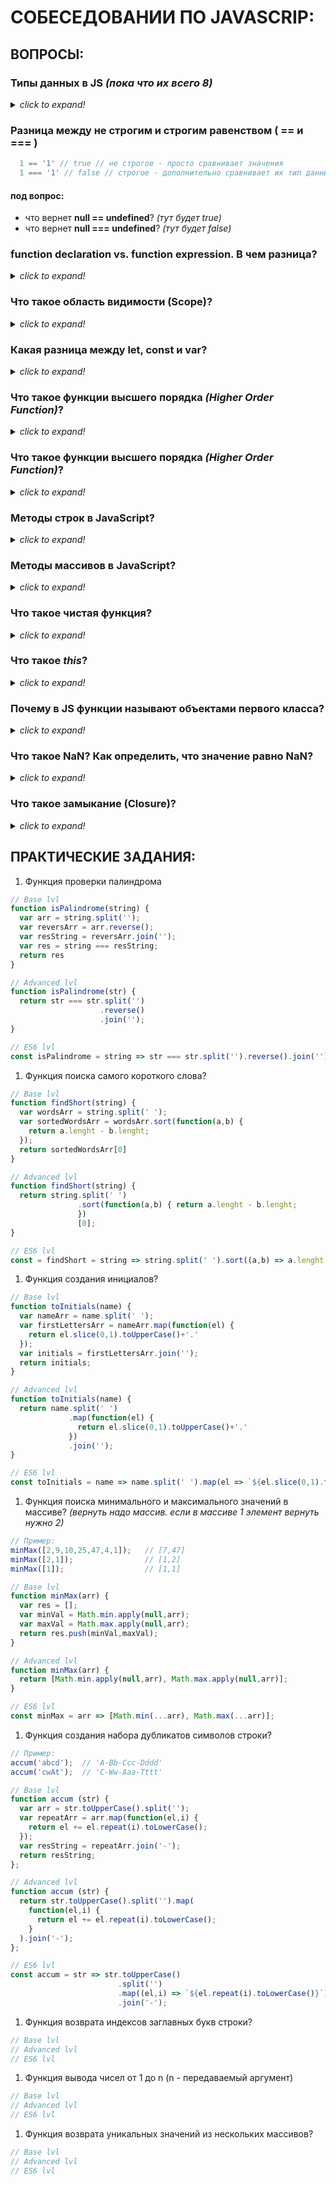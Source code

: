 # СОБЕСЕДОВАНИИ ПО JAVASCRIP:

## ВОПРОСЫ:

### Типы данных в JS _(пока что их всего 8)_
<details><summary><i><h7>click to expand!</h7></i></summary>

  1. **string**
  1. **number**
  1. **bigint** _(bigint введен, чтобы дать разрабам работать с числами произвольной длины. индикатор бигинта `n` в конце числа)_
  1. **boolean**
  1. **symbol** _(уникальный идентификатор)_
  1. **object**
  1. **null**  _(это отдельный тип, НО если проверить через оператор **typeof** получим в консоле **object**. Это ошибка которая сложилась исторически, об этом важно упамянуть)_
  1. **undefined**

#### под вопрос:
  * В чем разница между **null** и **undefined**?
  Оба значения показывают отсутствующие данные.

  `undefined` - это значение поумолчанию для:
    * переменной, которая еще не определена
    * функции, которая ничего не возвращает явно
    * не существующего свойства объекта

  `null` - это явное задание отсутствующего значения. Т.е. разраб самостоятельно определяет отсутствие каких либо данных

</details>

### Разница между не строгим и строгим равенством ( == и === )


```JavaScript
  1 == '1' // true // не строгое - просто сравнивает значения
  1 === '1' // false // строгое - дополнительно сравнивает их тип данных
```

#### под вопрос:
  * что вернет **null == undefined**? _(тут будет true)_
  * что вернет **null === undefined**? _(тут будет false)_



### function declaration vs. function expression. В чем разница?
<details><summary><i><h7>click to expand!</h7></i></summary>

  * function declaration - функция созданная в основном потоке документа
  * function expression - это когда созданная функция присваивается в переменную _(Объявление функции в контексте какого-либо присваивания)_

  **Основное отличие:** function declaration создается интерпритатором до выполнения кода, т.е. ее можно вызвать до ее объявления и не будет ошибки

  Пример:
```JavaScript
  // Execution
  sum(1,2) // 3
  multipl(1,2) // error

  // function declaration
  function sum(a,b){
    return a+b;
  }

  // function expression
  var multipl = function(a,b){
    return a*b;
  }
```

</details>

### Что такое область видимости (Scope)?
<details><summary><i><h7>click to expand!</h7></i></summary>

Место откуда мы имеем доступ к переменным или функциям. Есть 3 типа областей видимости:
 * **Глобальная** - переменные и функции объявленные в данной области, становятся глобальными, появляются в глобальной области имен и доступны из любого места в коде
 * **Функциональная _(локальная)_** - переменные и функции объявленные внутри функции, доступны только этой функции и всем вложенным в нее функциям. За ее пределами, при обращение к переменной мы получаем ошибку
 * **Блочная _(появилась начиная с ES6)_** - для переменных **let** & **const**. Такая область видимости находится внутри фигурных скобок _(блока)_, даже если это **if** / **else**. Переменные объявленные через **var** на такую область не реагируют

По сути это набор правил, по которым ищутся переменные. Сначала ищет в локальной, далее во внешней области и т.д. пока не дойдет до глобальной.

</details>

### Какая разница между **let**, **const** и **var**?
<details><summary><i><h7>click to expand!</h7></i></summary>

1. Переменная объявленная через **var** всплывает. Если мы обратимся к переменной до ее инициализации, то получим **undefined**. В случае с **let** и **const** мы увидим ошибки
2. Разные области видимости. У **let** и **const** область видимости ограничена блоком, а не функцией _(объявил в {} там и бедет доступна + на всех вложенных уровнях)_. Переменная объявленная через **var** такую область игнорирует и может быть доступна за ее пределами
3. Переменная объявленная черезе **const** становится константой и ее невозможно переопределить _(если попытаешься это сделать получишь ошибку)_. Но мы можем изменять значения свойств объекта, объявленного через **const**, но не переопределить сам объект

</details>

### Что такое функции высшего порядка _(Higher Order Function)_?
<details><summary><i><h7>click to expand!</h7></i></summary>

Многие на этом вопросе сыпятся, но там не трудно😁

**HOF** - это функии которые возвращают другие функции или принемает другую функцию в качестве аргумента.

Пример **HOF**  из нативного **JavaScript**:
  * map
  * filter
  * forEach
  * reduce
  * и так далее

Они в качестве аргумента принемают другую функцию и в последующем применяют ее к каждому элементу массива.

</details>

### Что такое функции высшего порядка _(Higher Order Function)_?
<details><summary><i><h7>click to expand!</h7></i></summary>

Многие на этом вопросе сыпятся, но там не трудно😁

**HOF** - это функии которые возвращают другие функции или принемает другую функцию в качестве аргумента.

Пример **HOF**  из нативного **JS**:
  * map
  * filter
  * forEach
  * reduce
  * и так далее

Они в качестве аргумента принемают другую функцию и в последующем применяют ее к каждому элементу массива.

</details>

### Методы строк в JavaScript?
<details><summary><i><h7>click to expand!</h7></i></summary>

Не надо перечислять все... просто значть часть хотя бы
```JavaScript
const str = 'Hi, my name is Jack!';

str.length;                   // 20
str.chatAt(1);                // i (отсчет начинается с 0, а не с 1, поэтому и вернул i)
str.toUpperCase();            // сделает все капсом
str.toLocaleLowerCase();      // сделает все в нижнем регистре
                              // еще хорошая уловочка спросить: чем отличаются toLowerCase от toLocaleLowerCase?
                              //ответ: toLocaleLowerCase учитывает локализацию. В большинстве случаев, с большинством языков, они будут производить аналогичный вывод, но некоторые языки будут вести себя по-разному
str.indexOf(',');             // 2 (вернет индекс символа если найдет. -1 если не найдет)
str.lastIndexOf(',');         // 16 (вернет индекс последнего найденого символа если найдет. -1 если не найдет)
str.replace('Jack', 'Bob');   // 'Hi, my name is Bob!'
'   Hello!   '.trim();        // 'Hello!'
//далее методы извлечения подстроки из строки. разница в скобках описана
str.slice(0,3);               // 'Hi,' (как substring, но может принимать отрицательные значения)
str.substr(0,6);              // 'Hi, my' (второй параметр это не конечный индекс, а длина вырезаемых символов)
str.substring(0,6);           // 'Hi, my' (не может принимать отрицательное значение)
```

</details>

### Методы массивов в JavaScript?
<details><summary><i><h7>click to expand!</h7></i></summary>

Не надо перечислять все... просто значть часть хотя бы.

```JavaScript
const arr = ['Tommy', 'Arthur', 'John'];

arr.length;                 // 3
arr.concat(['Finn']);       // ['Tommy', 'Arthur', 'John', 'Finn'] - объединяет массивы в один. исходный не изменяет, возвращает НОВЫЙ массив
arr.splice(1, 1, 'Finn');   // ['Tommy', Finn', 'John'] - универсальный метод для добавления, удаления, замены, объединения (определяется переданными аргументами). ИЗМЕНЯЕТ исходный массив
arr.splice(0, 1);           // ['Finn', 'John'] - универсальный метод для добавления, удаления, замены, объединения (определяется переданными аргументами)
arr.toString();             // 'Tommy,Arthur,John' - переводит массив в строку
arr.join('-');              // 'Tommy-Arthur-John-Finn' - как toString переводит массив в строку + можно передать символ для разделения
// добавление удаление элементов массива (ИЗМЕНЯЮТ исходный массив)
arr.push('Finn');           // 4 - ['Tommy', 'Arthur', 'John', 'Finn'] - добавляет элементы в конец. возвращает обновленную длину массива
arr.pop();                  // 'Finn' - ['Tommy', 'Arthur', 'John'] - ничего не принемает. извлекает элемент с конца
arr.unshift('Finn');        // 4 - ['Finn','Tommy', 'Arthur', 'John'] - добавляет элементы в начало. возвращает обновленную длину массива
arr.shift();                // 'Finn' - ['Tommy', 'Arthur', 'John'] - ничего не принемает. извлекает элемент с начала

```
Оговорка, нужно чтоб не забыли перечислить эти:
  * map
  * filter
  * forEach
  * reduce
  * every
  * some

#### под вопрос: Разница между .forEach() и .map() ?
Оба можно применять к массивам, чтобы перебирать их элементы и каждому из элементов применять переданную функцию.
**Ключевое отличие:**
  * Метод .forEach() перебирает массив и ничего не возвращает, а .map() перебирая массив формерует и возвращает новый массив, полученный при выполнении функции _(результирующий массив можно присвоить в переменную и использовать дальше)_
  * Оба не изменяют исходный массив к которому применяются. Что бы получить результат работы .forEach(), в глобальной или функциональной области можно применить переменную и результат работы присваивать в эту переменную внутри метода

Пример для понимания:
```JavaScript
const arr = [1,2,3,4,5];
const plusTwo = x => x+2;
let newArr3 = [];

// result of .forEach()
const newArr1 = arr.forEach(el => newArr3.push(plusTwo(el)));

// result of .map()
const newArr2 = arr.map(el => plusTwo(el));

console.log(newArr1); // undefined
console.log(newArr2); // [3,4,5,6,7]
console.log(newArr3); // [3,4,5,6,7]
```

</details>

### Что такое чистая функция?
<details><summary><i><h7>click to expand!</h7></i></summary>

Это одна из концепций функционального программирования. Она должна удовлетворять двум условиям:
1. В ней не должно быть побочных эффектов _(**побочные эффекты:** видоизменение входных параметров, http запросы и dom запросы, изменение в файловой системе, а так же вывод на экран)_
2. Каждый раз она возвращает одинаковый результат, когда вызывается с тем же набором аргументов

Пример _(самый простейший)_:
```JavaScript
// Pure function
const add = (x, y) => x + y;
add(4, 4); // 8

// Not a Pure function (has dependency on external value)
// Зависит от внешней переменной, при передаче одного и того же аргумента, потенциально, может возвращать разные результаты
let x = 4;
const add = (y) => x += y;
add(4); // 8
```

</details>

### Что такое **_this_**?
<details><summary><i><h7>click to expand!</h7></i></summary>

Это контекст вызова или ссылка на значение объекта, который в данный момент выполняет или вызывает функцию.
Это может быть:
  * Глобальный объект
  * Объявленный объект
  * Объект события

**_this_** меняется в зависимости от контекста выполнения. Из-за такой неопределенности переодически возникает такая проблема, как потеря функией контекста вызова _(что бы это исправить можно юзать один из трех методов: `.call()`, `.apply()` или `.bind()` )_

#### под вопрос: Разница между `.call()`, `.apply()` и `.bind()`?

Периодически во время имплементации логики функции, внутри нее может использоваться ключевое слово **_this_**. Оно определяет контекст вызова этой функции.
Но если кто-то сделал ошибку в своем 💩коде или в следствии запутанности 💩кода может произойти ситуация, когда значение **_this_** функции изменяется - это называется **потеря контекста**. Чтобы такой фигни не было и чтобы строго определить контекст вызова юзают `.call()`, `.apply()` или `.bind()`

Каждый из этих методов первым аргументом принемает контект вызова. Разница между `.call()` и `.apply()` в том, как передаются аргументы внутри функции (в .call() через запятую пишут, в .apply() в виде массива).

Отличие `.call()` и `.apply()` от `.bind()` в том, что `.call()` и `.apply()` вызываются на месте (в момент, когда их применяют. Результат получаем сразу же), в то время как `.bind()` создает функцию обертку, которую можно присвоить в переменную и затем вызвать в любом нужном месте приложения.

Пример:
```JavaScript
// function with a context
function showName(firstPart, lastPart) {
  console.log(`${this[firstPart]} ${this[lastPart]}`)
}

const user = {
  firstName: 'Ivan',
  lastName: 'Ivanov',
}

showName.call(user, 'firstName', 'lastName');     // Ivan Ivanov
showName.apply(user, ['firstName', 'lastName']);  // Ivan Ivanov

const newShowName = showName.bind(user, 'firstName', 'lastName');
newShowName();                                    // Ivan Ivanov
```

</details>

### Почему в JS функции называют объектами первого класса?
<details><summary><i><h7>click to expand!</h7></i></summary>

в JS любые типы данных ведут себя как объекты. Даже если мы говорим о примитивах (строка, число), у каждого из нихз есть набор методов, которые можно использовать.

Функции в этом плане не являются исключением, и обрабатываются они как и любое другое значение. Их можно присвоить в переменную, функция может быть свойством объекта _(в этом случае она уже будет называться **МЕТОДОМ**)_, так же ее можно передать в другую функцию в виде аргумента или вернуть из функции. Отличием функции от других типов в JS является то, что ее можно вызвать и получить результат выполнения

</details>

### Что такое NaN? Как определить, что значение равно NaN?
<details><summary><i><h7>click to expand!</h7></i></summary>

`NaN` расшифровывается как **Not a Number** или значение представляющее не число. Это не настраиваемая и не записываемое свойство глобального объекта, получается когда математическая функция сработала не верно. _(Например, при округлении числа в parseInt попадет не число, а строка)_

Особенностью **NaN** можно назвать то, что это значение не равно любому другому, включая себя. Стандартные методы сравнения не сработают. Что бы проверить является ли значение _не числом_ используют **isNaN(то что проверяем)**

```JavaScript
console.log(parseInt('test'));  // NaN
console.log(Math.sqrt(-1));     // NaN

console.log(NaN === NaN);       // false
console.log(NaN == NaN);        // false
console.log(isNaN(NaN));        // true
```

</details>

### Что такое замыкание (Closure)?
<details><summary><i><h7>click to expand!</h7></i></summary>

Супер-часто задаваемый вопрос который трудно понять и объяснить на начальных этапах.

При создании функции и использовании в нутри нее переменных, эти переменные доступны только локально внутри функции. Снаружи мы не можем получить к ним доступ. На хранение таких переменных _(аргументов тоже)_ выделяется определенная память и, когда функция заканчивает свое выполнение эта память очищается, таким образом эти переменные больше нигде не существуют. _Описанная логика это функция **sayHi** в примере._

Но если внутри одной функции создать вторую, то вложенная функция получит доступ к переменным, которые были объявлены во внешней функции. Такой механиз и называется `замыканием`, т.е. вложенная функция замыкает на себе переменные и аргументы внешней функции. _Чтобы создать замыкание вложенную функцию нужно вернуть как в примере **createPhrase**._ Таким образом при отработке внешней функции возвращается внутренняя, которая замыкается на значение внешней и не дает памяти очиститься.

Как вариант можно вызвать функцию **createPhrase** и передать ей строку приветствия, результат присвоить в константу **sayHi**, которая по сути является внутренней функцией замкнувшей на себе строку HELLO. И если вызвать ее с аргументом 'Ivan', то на выходе получаем строку приветствия.

Пример:
```JavaScript
const sayHi = name => {
  const greeting = 'Hello, my name is';
  return `${greeting} ${name}!`
};

console.log(greeting);    // RefereceError: greeting is not defined
sayHi('Jack');            // 'Hello, my name is Jack!'

// Closure
const createPhrase = greeting => {
  return name => `${greeting} ${name}!`
};

const sayHi = createPhrase ('Hello');
console.log(sayHi('Ivan'));    // 'Hello Ivan!'
```

</details>

## ПРАКТИЧЕСКИЕ ЗАДАНИЯ:

1. Функция проверки палиндрома
```JavaScript
// Base lvl
function isPalindrome(string) {
  var arr = string.split('');
  var reversArr = arr.reverse();
  var resString = reversArr.join('');
  var res = string === resString;
  return res
}

// Advanced lvl
function isPalindrome(str) {
  return str === str.split('')
                    .reverse()
                    .join('');
}

// ES6 lvl
const isPalindrome = string => str === str.split('').reverse().join('');
```

1. Функция поиска самого короткого слова?
```JavaScript
// Base lvl
function findShort(string) {
  var wordsArr = string.split(' ');
  var sortedWordsArr = wordsArr.sort(function(a,b) {
    return a.lenght - b.lenght;
  });
  return sortedWordsArr[0]
}

// Advanced lvl
function findShort(string) {
  return string.split(' ')
               .sort(function(a,b) { return a.lenght - b.lenght;
               })
               [0];
}

// ES6 lvl
const = findShort = string => string.split(' ').sort((a,b) => a.lenght - b.lenght)[0];

```

1. Функция создания инициалов?
```JavaScript
// Base lvl
function toInitials(name) {
  var nameArr = name.split(' ');
  var firstLettersArr = nameArr.map(function(el) {
    return el.slice(0,1).toUpperCase()+'.'
  });
  var initials = firstLettersArr.join('');
  return initials;
}

// Advanced lvl
function toInitials(name) {
  return name.split(' ')
             .map(function(el) {
               return el.slice(0,1).toUpperCase()+'.'
             })
             .join('');
}

// ES6 lvl
const toInitials = name => name.split(' ').map(el => `${el.slice(0,1).toUpperCase()}.`).join('');

```

1. Функция поиска минимального и максимального значений в массиве? _(вернуть надо массив. если в массиве 1 элемент вернуть нужно 2)_
```JavaScript
// Пример:
minMax([2,9,10,25,47,4,1]);   // [7,47]
minMax([2,1]);                // [1,2]
minMax([1]);                  // [1,1]

// Base lvl
function minMax(arr) {
  var res = [];
  var minVal = Math.min.apply(null,arr);
  var maxVal = Math.max.apply(null,arr);
  return res.push(minVal,maxVal);
}

// Advanced lvl
function minMax(arr) {
  return [Math.min.apply(null,arr), Math.max.apply(null,arr)];
}

// ES6 lvl
const minMax = arr => [Math.min(...arr), Math.max(...arr)];
```

1. Функция создания набора дубликатов символов строки?
```JavaScript
// Пример:
accum('abcd');  // 'A-Bb-Ccc-Dddd'
accum('cwAt');  // 'C-Ww-Aaa-Tttt'

// Base lvl
function accum (str) {
  var arr = str.toUpperCase().split('');
  var repeatArr = arr.map(function(el,i) {
    return el += el.repeat(i).toLowerCase();
  });
  var resString = repeatArr.join('-');
  return resString;
};

// Advanced lvl
function accum (str) {
  return str.toUpperCase().split('').map(
    function(el,i) {
      return el += el.repeat(i).toLowerCase();
    }
  ).join('-');
};

// ES6 lvl
const accum = str => str.toUpperCase()
                        .split('')
                        .map((el,i) => `${el.repeat(i).toLowerCase()}`)
                        .join('-');
```

1. Функция возврата индексов заглавных букв строки?
```JavaScript
// Base lvl
// Advanced lvl
// ES6 lvl
```

1. Функция вывода чисел от 1 до n (n - передаваемый аргумент)
```JavaScript
// Base lvl
// Advanced lvl
// ES6 lvl
```

1. Функция возврата уникальных значений из нескольких массивов?
```JavaScript
// Base lvl
// Advanced lvl
// ES6 lvl
```
